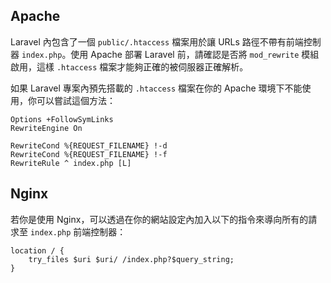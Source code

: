 ## Apache

Laravel 內包含了一個 `public/.htaccess` 檔案用於讓 URLs 路徑不帶有前端控制器 `index.php`。使用 Apache 部署 Laravel 前，請確認是否將 `mod_rewrite` 模組啟用，這樣 `.htaccess` 檔案才能夠正確的被伺服器正確解析。

如果 Laravel 專案內預先搭載的 `.htaccess` 檔案在你的 Apache 環境下不能使用，你可以嘗試這個方法：

```text
Options +FollowSymLinks
RewriteEngine On

RewriteCond %{REQUEST_FILENAME} !-d
RewriteCond %{REQUEST_FILENAME} !-f
RewriteRule ^ index.php [L]
```

## Nginx

若你是使用 Nginx，可以透過在你的網站設定內加入以下的指令來導向所有的請求至 `index.php` 前端控制器：

```text
location / {
    try_files $uri $uri/ /index.php?$query_string;
}
```
